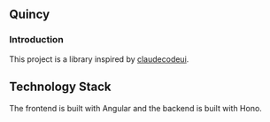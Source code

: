 ## Quincy

### Introduction

This project is a library inspired by [claudecodeui](https://github.com/siteboon/claudecodeui).

## Technology Stack

The frontend is built with Angular and the backend is built with Hono.
